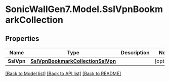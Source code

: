 # SonicWallGen7.Model.SslVpnBookmarkCollection

## Properties

Name | Type | Description | Notes
------------ | ------------- | ------------- | -------------
**SslVpn** | [**SslVpnBookmarkCollectionSslVpn**](SslVpnBookmarkCollectionSslVpn.md) |  | [optional] 

[[Back to Model list]](../README.md#documentation-for-models) [[Back to API list]](../README.md#documentation-for-api-endpoints) [[Back to README]](../README.md)

